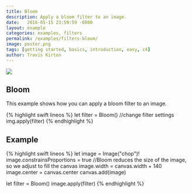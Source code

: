 ```yaml
---
title: Bloom
description: Apply a bloom filter to an image.
date:   2016-05-15 23:59:59 -0800
layout: example
categories: examples, filters
permalink: /examples/filters-bloom/
image: poster.png
tags: [getting started, basics, introduction, easy, c4]
author: Travis Kirton
---
```

![](bloom.png)

## Bloom
This example shows how you can apply a bloom filter to an image.

{% highlight swift lineos %}
let filter = Bloom()
//change filter settings
img.apply(filter)
{% endhighlight %}

## Example
{% highlight swift lineos %}
let image = Image("chop")!
image.constrainsProportions = true
//Bloom reduces the size of the image, so we adjust to fill the canvas
image.width = canvas.width + 140
image.center = canvas.center
canvas.add(image)

let filter = Bloom()
image.apply(filter)
{% endhighlight %}
